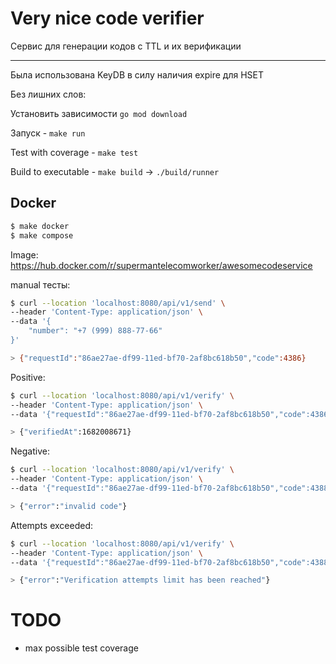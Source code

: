 # Very nice code verifier

Сервис для генерации кодов с TTL и их верификации

<hr/>

Была использована KeyDB в силу наличия expire для HSET

Без лишних слов:

Установить зависимости `go mod download`

Запуск - `make run`

Test with coverage - `make test`

Build to executable - `make build` -> `./build/runner`

## Docker
```bash
$ make docker
$ make compose
```
Image:
https://hub.docker.com/r/supermantelecomworker/awesomecodeservice

manual тесты:
```bash
$ curl --location 'localhost:8080/api/v1/send' \
--header 'Content-Type: application/json' \
--data '{
    "number": "+7 (999) 888-77-66"
}'

> {"requestId":"86ae27ae-df99-11ed-bf70-2af8bc618b50","code":4386}
```

Positive:
```bash
$ curl --location 'localhost:8080/api/v1/verify' \
--header 'Content-Type: application/json' \
--data '{"requestId":"86ae27ae-df99-11ed-bf70-2af8bc618b50","code":4386}'

> {"verifiedAt":1682008671}
```

Negative:
```bash
$ curl --location 'localhost:8080/api/v1/verify' \
--header 'Content-Type: application/json' \
--data '{"requestId":"86ae27ae-df99-11ed-bf70-2af8bc618b50","code":4388}'

> {"error":"invalid code"}
```

Attempts exceeded:
```bash
$ curl --location 'localhost:8080/api/v1/verify' \
--header 'Content-Type: application/json' \
--data '{"requestId":"86ae27ae-df99-11ed-bf70-2af8bc618b50","code":4388}'

> {"error":"Verification attempts limit has been reached"}
```

# TODO
- max possible test coverage